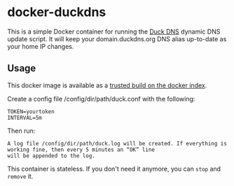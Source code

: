 # docker-duckdns

This is a simple Docker container for running the [Duck DNS](http://duckdns.org) dynamic DNS update script. It will keep
your domain.duckdns.org DNS alias up-to-date as your home IP changes.

## Usage

This docker image is available as a [trusted build on the docker index](https://index.docker.io/u/coppit/duckdns/).

Create a config file /config/dir/path/duck.conf with the following:

```DOMAINS=yourdomain
TOKEN=yourtoken
INTERVAL=5m
```

Then run:

```sudo docker run --name=duckdns -d -v /config/dir/path:/config coppit/duckdns
A log file /config/dir/path/duck.log will be created. If everything is working fine, then every 5 minutes an “OK” line
will be appended to the log.
```

This container is stateless. If you don't need it anymore, you can `stop` and `remove` it.
